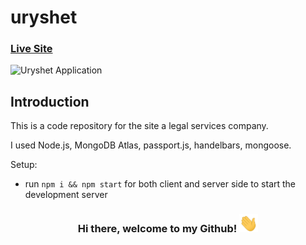 # uryshet 

### [Live Site](https://fathomless-forest-22194.herokuapp.com/services)

![Uryshet Application](https://i.ibb.co/zXgBCXB/2020-09-13-14-38-20.png)

## Introduction
This is a code repository for the site a legal services company.

I used Node.js, MongoDB Atlas, passport.js, handelbars, mongoose. 

Setup:
- run ```npm i && npm start``` for both client and server side to start the development server


<div align="center">

  ### Hi there, welcome to my Github! <img src="https://github.com/ABSphreak/ABSphreak/blob/master/gifs/Hi.gif" width="30px">
  
</div>  
